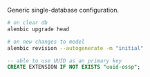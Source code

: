 Generic single-database configuration.

```bash
# on clear db
alembic upgrade head

# on new changes to model
alembic revision --autogenerate -m "initial"
````

```sql
-- able to use UUID as an primary key
CREATE EXTENSION IF NOT EXISTS "uuid-ossp";
```